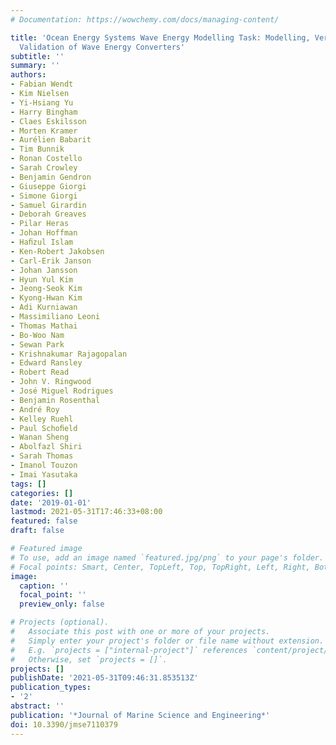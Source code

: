 ```yaml
---
# Documentation: https://wowchemy.com/docs/managing-content/

title: 'Ocean Energy Systems Wave Energy Modelling Task: Modelling, Verification and
  Validation of Wave Energy Converters'
subtitle: ''
summary: ''
authors:
- Fabian Wendt
- Kim Nielsen
- Yi-Hsiang Yu
- Harry Bingham
- Claes Eskilsson
- Morten Kramer
- Aurélien Babarit
- Tim Bunnik
- Ronan Costello
- Sarah Crowley
- Benjamin Gendron
- Giuseppe Giorgi
- Simone Giorgi
- Samuel Girardin
- Deborah Greaves
- Pilar Heras
- Johan Hoffman
- Haﬁzul Islam
- Ken-Robert Jakobsen
- Carl-Erik Janson
- Johan Jansson
- Hyun Yul Kim
- Jeong-Seok Kim
- Kyong-Hwan Kim
- Adi Kurniawan
- Massimiliano Leoni
- Thomas Mathai
- Bo-Woo Nam
- Sewan Park
- Krishnakumar Rajagopalan
- Edward Ransley
- Robert Read
- John V. Ringwood
- José Miguel Rodrigues
- Benjamin Rosenthal
- André Roy
- Kelley Ruehl
- Paul Schoﬁeld
- Wanan Sheng
- Abolfazl Shiri
- Sarah Thomas
- Imanol Touzon
- Imai Yasutaka
tags: []
categories: []
date: '2019-01-01'
lastmod: 2021-05-31T17:46:33+08:00
featured: false
draft: false

# Featured image
# To use, add an image named `featured.jpg/png` to your page's folder.
# Focal points: Smart, Center, TopLeft, Top, TopRight, Left, Right, BottomLeft, Bottom, BottomRight.
image:
  caption: ''
  focal_point: ''
  preview_only: false

# Projects (optional).
#   Associate this post with one or more of your projects.
#   Simply enter your project's folder or file name without extension.
#   E.g. `projects = ["internal-project"]` references `content/project/deep-learning/index.md`.
#   Otherwise, set `projects = []`.
projects: []
publishDate: '2021-05-31T09:46:31.853513Z'
publication_types:
- '2'
abstract: ''
publication: '*Journal of Marine Science and Engineering*'
doi: 10.3390/jmse7110379
---
```

